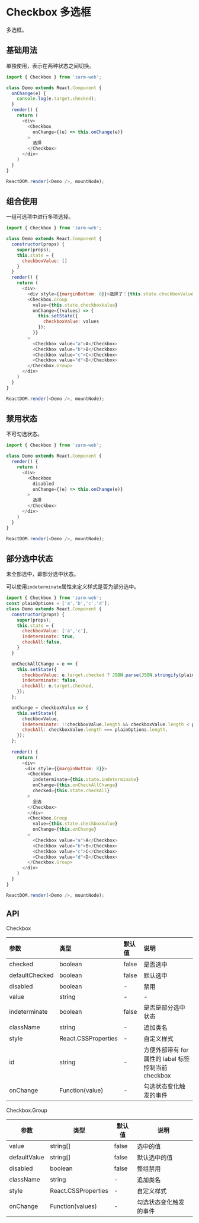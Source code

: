 # Checkbox 多选框
多选框。


## 基础用法

单独使用，表示在两种状态之间切换。


```js
import { Checkbox } from 'zarm-web';

class Demo extends React.Component {
  onChange(e) {
    console.log(e.target.checked);
  }
  render() {
    return (
      <div>
        <Checkbox
          onChange={(e) => this.onChange(e)}
        >
          选择
        </Checkbox>
      </div>
    )
  }
}

ReactDOM.render(<Demo />, mountNode);
```


## 组合使用

一组可选项中进行多项选择。


```js
import { Checkbox } from 'zarm-web';

class Demo extends React.Component {
  constructor(props) {
    super(props);
    this.state = {
      checkboxValue: []
    }
  }
  render() {
    return (
      <div>
        <div style={{marginBottom: 8}}>选择了：{this.state.checkboxValue.join(',')}</div>
        <Checkbox.Group
          value={this.state.checkboxValue}
          onChange={(values) => {
            this.setState({
              checkboxValue: values
            });
          }}
        >
          <Checkbox value="a">A</Checkbox>
          <Checkbox value="b">B</Checkbox>
          <Checkbox value="c">C</Checkbox>
          <Checkbox value="d">D</Checkbox>
        </Checkbox.Group>
      </div>
    )
  }
}

ReactDOM.render(<Demo />, mountNode);
```

## 禁用状态

不可勾选状态。


```js
import { Checkbox } from 'zarm-web';

class Demo extends React.Component {
  render() {
    return (
      <div>
        <Checkbox
          disabled
          onChange={(e) => this.onChange(e)}
        >
          选择
        </Checkbox>
      </div>
    )
  }
}

ReactDOM.render(<Demo />, mountNode);
```

## 部分选中状态

未全部选中，即部分选中状态。

可以使用`indeterminate`属性来定义样式是否为部分选中。

```js
import { Checkbox } from 'zarm-web';
const plainOptions = ['a','b','c','d'];
class Demo extends React.Component {
  constructor(props) {
    super(props);
    this.state = {
      checkboxValue: ['a','c'],
      indeterminate: true,
      checkAll:false,
    }
  }

  onCheckAllChange = e => {
    this.setState({
      checkboxValue: e.target.checked ? JSON.parse(JSON.stringify(plainOptions)) : [],
      indeterminate: false,
      checkAll: e.target.checked,
    });
  };

  onChange = checkboxValue => {
    this.setState({
      checkboxValue,
      indeterminate: !!checkboxValue.length && checkboxValue.length < plainOptions.length,
      checkAll: checkboxValue.length === plainOptions.length,
    });
  };
 
  render() {
    return (
      <div>
       <div style={{marginBottom: 8}}>
        <Checkbox
          indeterminate={this.state.indeterminate}
          onChange={this.onCheckAllChange}
          checked={this.state.checkAll}
        >
          全选
        </Checkbox>
        </div>
        <Checkbox.Group
          value={this.state.checkboxValue}
          onChange={this.onChange}
        >
          <Checkbox value="a">A</Checkbox>
          <Checkbox value="b">B</Checkbox>
          <Checkbox value="c">C</Checkbox>
          <Checkbox value="d">D</Checkbox>
        </Checkbox.Group>
      </div>
    )
  }
}

ReactDOM.render(<Demo />, mountNode);
```

## API

Checkbox 

| 参数                | 类型                 | 默认值 | 说明   
| :-------------  | :------------------  | :----- | :--------
| checked          | boolean                 | false  | 是否选中 
| defaultChecked   | boolean                    | false  | 默认选中 
| disabled           | boolean                     | -     | 禁用  
| value           | string               | - | - | 选择框对应的值 
| indeterminate  | boolean        | false  | 是否是部分选中状态 
| className          | string                 |  -| 追加类名      
| style             | React.CSSProperties          | -      | 自定义样式 
| id              | string   | - | 方便外部带有 for 属性的 label 标签控制当前 checkbox
| onChange        | Function(value)  |-| 勾选状态变化触发的事件 

Checkbox.Group 

| 参数          | 类型                  | 默认值 | 说明                  
| ------------  | ------------------ | ------ | ----------------------
| value                    | string[]             | false  | 选中的值   
| defaultValue        | string[]            | false  | 默认选中的值    
| disabled                  | boolean                  | false  | 整组禁用  
| className                | string               |     -   | 追加类名   
| style                 | React.CSSProperties        | -     | 自定义样式    
| onChange       |  Function(values)    |-| 勾选状态变化触发的事件 


